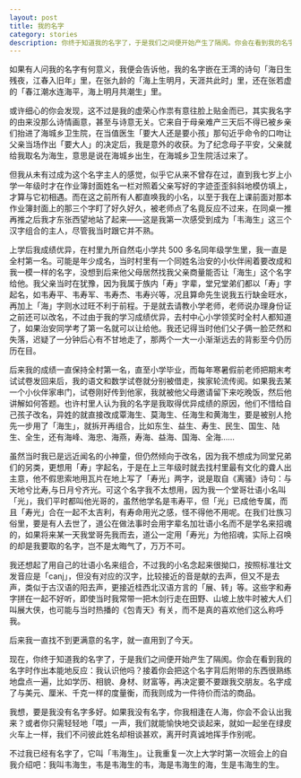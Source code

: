 ```yaml
---
layout: post
title: 我的名字
category: stories
description: 你终于知道我的名字了，于是我们之间便开始产生了隔阂。你会在看到我的名字时作出本能地反应：我认识他吗？
---
```


如果有人问我的名字有何意义，我便会告诉他，我的名字嵌在王湾的诗句「海日生残夜，江春入旧年」里，在张九龄的「海上生明月，天涯共此时」里，还在张若虚的「春江潮水连海平，海上明月共潮生」里。

或许细心的你会发现，这不过是我的虚荣心作祟有意往脸上贴金而已，其实我名字的由来没那么诗情画意，甚至与诗意无关。它来自于母亲难产三天后不得已被乡亲们抬进了海城乡卫生院，在当值医生「要大人还是要小孩」那句近乎命令的口吻让父亲当场作出「要大人」的决定后，我是意外的收获。为了纪念母子平安，父亲就给我取名为海生，意思是说在海城乡出生，在海城乡卫生院活过来了。

但我从未有过成为这个名字主人的感觉，似乎它从来不曾存在过，直到我七岁上小学一年级时才在作业簿封面姓名一栏对照着父亲写好的字迹歪歪斜斜地模仿填上，才算与它初相遇。而在这之前所有人都直唤我的小名，以至于我在上课前面对那本作业簿封面上的那三个字盯了好久好久，被老师点了名竟反应不过来，在同桌一推再推之后我才东张西望地站了起来——这是我第一次感受到成为「韦海生」这三个汉字组合的主人，尽管我当时跟它并不熟。

上学后我成绩优异，在村里九所自然屯小学共 500 多名同年级学生里，我一直是全村第一名。可能是年少成名，当时村里有一个同姓名治安的小伙伴闹着要改成和我一模一样的名字，没想到后来他父母居然找我父亲商量能否让「海生」这个名字给他。我父亲当时在犹豫，因为我属于族内「寿」字辈，堂兄堂弟们都以「寿」字起名，如韦寿平、韦寿军、韦寿杰、韦寿兴等，况且算命先生说我五行缺金旺水，再加上「海」字则水过旺不利于前程。于是就去请教小学老师，老师说办理身份证之前还可以改名，不过由于我的学习成绩优异，去村中心小学领奖时全村人都知道了，如果治安同学考了第一名就可以让给他。我还记得当时他们父子俩一脸茫然和失落，迟疑了一分钟后心有不甘地走了，那两个一大一小渐渐远去的背影至今仍历历在目。

后来我的成绩一直保持全村第一名，直至小学毕业，而每年寒暑假前老师把期末考试试卷发回来后，我的语文和数学试卷就分别被借走，挨家轮流传阅。如果我去某一个小伙伴家串门，试卷刚好传到他家，我就被他父母邀请留下来吃晚饭，然后他讲解如何答题。也许村里人认为我的名字是我取得优异成绩的原因，他们不惜给自己孩子改名，异姓的就直接改成覃海生、莫海生、任海生和黄海生，要是被别人抢先一步用了「海生」，就拆开再组合，比如东生、益生、寿生、民生、国生、陆生、全生，还有海峰、海忠、海燕，寿海、益海、国海、全海……

虽然当时我已是远近闻名的小神童，但仍然倾向于改名，因为我不想成为同堂兄弟们的另类，更想用「寿」字起名，于是在上三年级时就去找村里最有文化的聋人出主意，他不假思索地用瓦片在地上写了「寿光」两字，说是取自《离骚》诗句：与天地兮比寿,与日月兮齐光。可这个名字我不太想用，因为我一个堂哥壮语小名叫「光」，我们平时都叫他光哥的，虽然他学名是韦寿平，但「光」已成他专属，而且「寿光」合在一起不太吉利，有寿命用光之感，怪不得他不用呢。在我们壮族习俗里，要是有人去世了，道公在做法事时会用字辈名加壮语小名而不是学名来招魂的，如果将来某一天我堂哥先我而去，道公一定用「寿光」为他招魂，实际上召唤的却是我要取的名字，岂不是太晦气了，万万不可。

我还想起了用自己的壮语小名来组合，不过我的小名念起来很拗口，按照标准壮文发音应是「canj」，但没有对应的汉字，比较接近的音是献的去声，但又不是去声，类似于古汉语的阳去声，更接近桂西北汉语方言的「展、转」等。这些字和寿字拼在一起不好听，即使当时我常带一把木剑行走在田野、山坡上放牛时被大人们叫展大侠，也可能与当时热播的《包青天》有关，而不是真的喜欢他们这么称呼我。

后来我一直找不到更满意的名字，就一直用到了今天。

现在，你终于知道我的名字了，于是我们之间便开始产生了隔阂。你会在看到我的名字时作出本能地反应：我认识他吗？接着你会把这个名字背后附带的东西很熟练地盘点一遍，比如学历、相貌、身材、财富等，再决定要不要跟我交朋友。名字成了与美元、厘米、千克一样的度量衡，而我则成为一件待价而沽的商品。

我想，要是我没有名字多好。如果我没有名字，你我相逢在人海，你会不会认出我来？或者你只需轻轻地「喂」一声，我们就能愉快地交谈起来，就如一起坐在绿皮火车上一样，我们不问彼此姓名却相谈甚欢，离开时真诚地挥手作别呢。

不过我已经有名字了，它叫「韦海生」。让我重复一次上大学时第一次班会上的自我介绍吧：我叫韦海生，韦是韦海生的韦，海是韦海生的海，生是韦海生的生。

